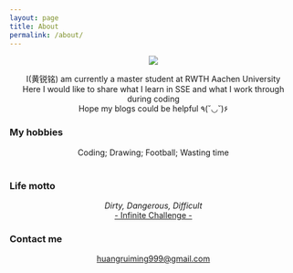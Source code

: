 ```yaml
---
layout: page
title: About
permalink: /about/
---
```




<p align="center">



<img src="http://rlv.zcache.com/guilty_crown_inori_round_sticker-ra143f83c9c694c4698e7ab3c011c1bb2_v9wth_8byvr_324.jpg">

</p>



<center>I(黄锐铭) am currently a master student at RWTH Aachen University</center>

<center>Here I would like to share what I learn in SSE and what I work through during coding</center>

<center>Hope my blogs could be helpful  ٩(˘◡˘)۶</center>



### My hobbies

<center>Coding; Drawing; Football; Wasting time</center>

<br/>

### Life motto

<center><i>Dirty, Dangerous, Difficult</i></center>	

<center><a href="http://www.dnvod.tv/Movie/detail.aspx?id=bSRJpoSNpkA%3d">- Infinite Challenge -</a></center>

### Contact me

<center> <a href="mailto:huangruiming999@gmail.com">huangruiming999@gmail.com</a></center>